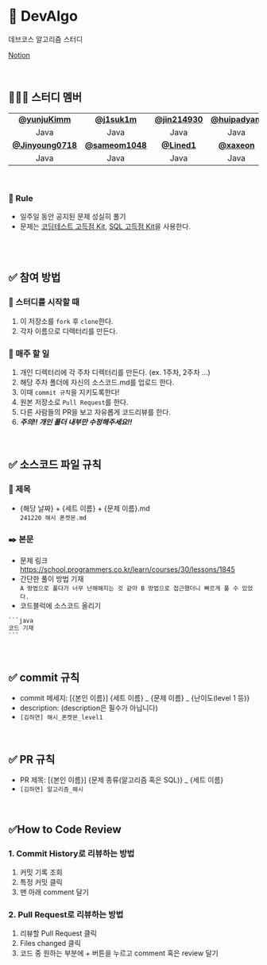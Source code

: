 # 💯 DevAlgo 
데브코스 알고리즘 스터디

[Notion](https://www.notion.so/4533c4e4bdbd4a52b29da59a5c2fa184?pvs=4)

<br />

## 👩‍👦‍👦 **스터디 멤버**
<table>
  <tr>
    <td align="center"><a href="https://github.com/yunjuKimm"><b>@yunjuKimm</b></td>
    <td align="center"><a href="https://github.com/j1suk1m"><b>@j1suk1m</b></td>
    <td align="center"><a href="https://github.com/jin214930"><b>@jin214930</b></td>
    <td align="center"><a href="https://github.com/huipadyam"><b>@huipadyam</b></td>
    <td align="center"><a href="https://github.com/xaxeon"><b>@xaxeon</b></td>
    <td align="center"><a href="https://github.com/joungGo"><b>@joungGo</b></td>
    <td align="center"><a href="https://github.com/haeun9988"><b>@haeun9988</b></td>
  </tr>
  <tr> 
    <td align="center">Java</td>
    <td align="center">Java</td>
    <td align="center">Java</td>
    <td align="center">Java</td>
    <td align="center">Java</td>
    <td align="center">Java</td>
    <td align="center">Java</td>
  </tr> 
  <tr>
    <td align="center"><a href="https://github.com/Jinyoung0718"><b>@Jinyoung0718</b></td>
    <td align="center"><a href="https://github.com/sameom1048"><b>@sameom1048</b></td>
    <td align="center"><a href="https://github.com/Lined1"><b>@Lined1</b></td>
    <td align="center"><a href="https://github.com/xaxeon"><b>@xaxeon</b></td>
    <td align="center"><a href="https://github.com/jsc5023"><b>@jsc5023</b></td>
    <td align="center"><a href="https://github.com/cjw0324"><b>@cjw0324</b></td>
  </tr>
  <tr> 
    <td align="center">Java</td>
    <td align="center">Java</td>
    <td align="center">Java</td>
    <td align="center">Java</td>
    <td align="center">Java</td>
    <td align="center">Java</td>
  </tr> 
</table>


<br />

### :pencil: Rule    
- 일주일 동안 공지된 문제 성실히 풀기
- 문제는 [코딩테스트 고득점 Kit](https://school.programmers.co.kr/learn/challenges?tab=algorithm_practice_kit),
  [SQL 고득점 Kit](https://school.programmers.co.kr/learn/challenges?tab=sql_practice_kit)을 사용한다. 

<br />
<br />

## ✅ 참여 방법
### 🚩 스터디를 시작할 때
1. 이 저장소를 `fork` 후 `clone`한다. 
2. 각자 이름으로 디렉터리를 만든다.
### 🏃 매주 할 일
1. 개인 디렉터리에 각 주차 디렉터리를 만든다. (ex. 1주차, 2주차 ...)
2. 해당 주차 폴더에 자신의 소스코드.md를 업로드 한다. 
3. 이때 `commit 규칙`을 지키도록한다!
4. 원본 저장소로 `Pull Request`를 한다. 
5. 다른 사람들의 PR을 보고 자유롭게 코드리뷰를 한다.
6. ***주의!! 개인 폴더 내부만 수정해주세요!!***

<br />

## ✅ 소스코드 파일 규칙
### 📌 제목
- {해당 날짜} + {세트 이름} + {문제 이름}.md
  <br /> `241220 해시 폰켓몬.md`
### ✒️ 본문
- 문제 링크
  <br /> https://school.programmers.co.kr/learn/courses/30/lessons/1845
- 간단한 풀이 방법 기재
  <br /> `A 방법으로 풀다가 너무 난해해지는 것 같아 B 방법으로 접근했더니 빠르게 풀 수 있었다.`
- 코드블럭에 소스코드 올리기
````java
```java
코드 기재
``` 
````

<br />

## ✅ commit 규칙
- commit 메세지: [{본인 이름}] {세트 이름} _ {문제 이름} _ {난이도(level 1 등)}
- description: (description은 필수가 아닙니다)
- `[김하연] 해시_폰켓몬_level1`

<br />

## ✅ PR 규칙
- PR 제목: [{본인 이름}] {문제 종류(알고리즘 혹은 SQL)} _ {세트 이름}
-  `[김하연] 알고리즘_해시`

<br />

## ✅How to Code Review   
### 1. Commit History로 리뷰하는 방법 
1. 커밋 기록 조회
2. 특정 커밋 클릭
3. 맨 아래 comment 달기   

### 2. Pull Request로 리뷰하는 방법   
1. 리뷰할 Pull Request 클릭
2. Files changed 클릭
3. 코드 중 원하는 부분에 + 버튼을 누르고 comment 혹은 review 달기 

<br />
